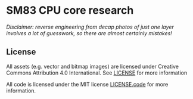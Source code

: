 # SM83 CPU core research

*Disclaimer: reverse engineering from decap photos of just one layer involves a
lot of guesswork, so there are almost certainly mistakes!*

## License

All assets (e.g. vector and bitmap images) are licensed under Creative Commons
Attribution 4.0 International. See [LICENSE](LICENSE) for more information

All code is licensed under the MIT license [LICENSE.code](LICENSE.code) for more information.
